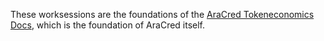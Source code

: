 These worksessions are the foundations of the [AraCred Tokeneconomics Docs](https://aracred.github.io/website/docs/designGoals), which is the foundation of AraCred itself.
